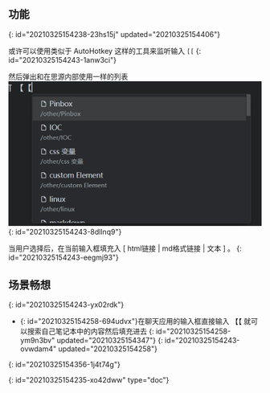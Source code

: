 ## 功能
{: id="20210325154238-23hs15j" updated="20210325154406"}

或许可以使用类似于 AutoHotkey 这样的工具来监听输入 `[[`
{: id="20210325154243-1anw3ci"}

然后弹出和在思源内部使用一样的列表![图片.png](assets/图片-c4e22a64-20210325154243-1f8tw7k.png)
{: id="20210325154243-8dllnq9"}

当用户选择后，在当前输入框填充入 [ html链接 | md格式链接 | 文本 ] 。
{: id="20210325154243-eegmj93"}

## 场景畅想
{: id="20210325154243-yx02rdk"}

- {: id="20210325154258-694udvx"}在聊天应用的输入框直接输入 【【 就可以搜索自己笔记本中的内容然后填充进去
  {: id="20210325154258-ym9n3bv" updated="20210325154347"}
{: id="20210325154243-ovwdam4" updated="20210325154258"}

{: id="20210325154356-1j4t74g"}


{: id="20210325154235-xo42dww" type="doc"}
